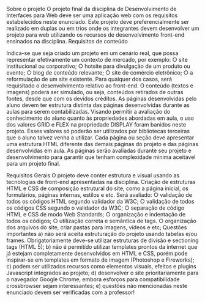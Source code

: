 Sobre o projeto
O projeto final da disciplina de Desenvolvimento de Interfaces para Web deve ser uma aplicação web com os
requisitos estabelecidos neste enunciado. Este projeto deve preferencialmente ser realizado em duplas ou em
trios onde os integrantes devem desenvolver um projeto para web utilizando os recursos de desenvolvimento
front-end ensinados na disciplina.
Requisitos de conteúdo

Indica-se que seja criado um projeto em um cenário real, que possa representar efetivamente um contexto de
mercado, por exemplo:
○ site institucional ou corporativo;
○ hotsite para divulgação de um produto ou evento;
○ blog de conteúdo relevante;
○ site de comércio eletrônico;
○ a reformulação de um site existente.
Para qualquer dos casos, será requisitado o desenvolvimento relativo ao front-end. O conteúdo (textos e
imagens) poderá ser simulado, ou seja, conteúdos retirados de outras fontes, desde que com os devidos
créditos.
As páginas desenvolvidas pelo aluno devem ter estrutura distinta das páginas desenvolvidas durante as aulas
para serem contabilizadas.
Visando permitir a avaliação do conhecimento do aluno quanto às propriedades abordadas em aula, o uso dos
valores GRID e FLEX na propriedade DISPLAY foram banidos neste projeto. Esses valores só poderão ser utilizados
por bibliotecas terceiras que o aluno talvez venha a utilizar.
Cada página ou seção deve apresentar uma estrutura HTML diferente das demais páginas do projeto e das
páginas desenvolvidas em aula. As páginas serão avaliadas durante seu projeto e desenvolvimento para garantir
que tenham complexidade mínima aceitável para um projeto final.

Requisitos Gerais
O projeto deve conter estrutura e visual usando as tecnologias de front-end apresentadas na disciplina. Criação
de estruturas HTML e CSS de composição estrutural do site, como a página inicial, os formulários, páginas
internas, estilos e etc. Será avaliado:
○ validação de todos os códigos HTML segundo validador da W3C;
○ validação de todos os códigos CSS segundo o validador da W3C;
○ separação de código HTML e CSS de modo Web Standards;
○ organização e indentação de todos os códigos;
○ utilização correta e semântica de tags.
○ organização dos arquivos do site, criar pastas para imagens, vídeos e etc;
Questões importantes
a) não será aceita estruturação do projeto usando tabelas e/ou frames. Obrigatoriamente deve-se utilizar
estruturas de divisão e sectioning tags (HTML 5);
b) não é permitido utilizar templates prontos da internet que já estejam completamente desenvolvidos em
HTML e CSS, porém pode inspirar-se em templates em formato de imagem (Photoshop e Fireworks);
c) podem ser utilizados recursos como elementos visuais, efeitos e plugins Javascript integrados ao projeto;
d) desenvolver o site prioritariamente para o navegador Google Chrome, embora esforços para
compatibilidade crossbrowser sejam interessantes;
e) questões não mencionadas neste enunciado devem ser verificadas com a professor!

